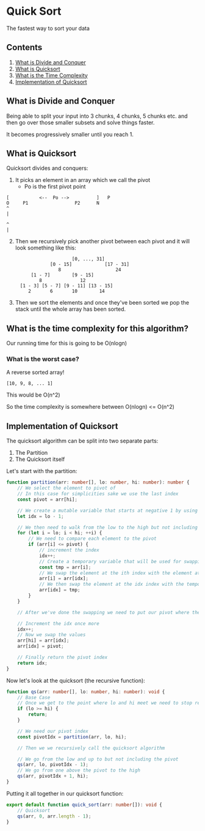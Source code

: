 # Quick Sort

The fastest way to sort your data

## Contents

1. [What is Divide and Conquer](#what-is-divide-and-conquer)
2. [What is Quicksort](#what-is-quicksort)
3. [What is the Time Complexity](#what-is-the-time-complexity-for-this-algorithm)
4. [Implementation of Quicksort](#implementation-of-quicksort)

## What is Divide and Conquer

Being able to split your input into 3 chunks, 4 chunks, 5 chunks etc. and then go over those smaller subsets and solve things faster.

It becomes progressively smaller until you reach 1.

## What is Quicksort

Quicksort divides and conquers:

1. It picks an element in an array which we call the pivot
   - Po is the first pivot point

```
[           <--  Po -->          ]   P
O     P1                 P2      N
^
|

^
|
```

2. Then we recursively pick another pivot between each pivot and it will look something like this:

```
                        [0, ..., 31]
                [0 - 15]            [17 - 31]
                   8                    24
         [1 - 7]        [9 - 15]
            8              12
     [1 - 3] [5 - 7] [9 - 11] [13 - 15]
        2       6       10        14
```

3. Then we sort the elements and once they've been sorted we pop the stack until the whole array has been sorted.

## What is the time complexity for this algorithm?

Our running time for this is going to be O(nlogn)

### What is the worst case?

A reverse sorted array!

`[10, 9, 8, ... 1]`

This would be O(n^2)

So the time complexity is somewhere between O(nlogn) <= O(n^2)

## Implementation of Quicksort

The quicksort algorithm can be split into two separate parts:

1. The Partition
2. The Quicksort itself

Let's start with the partition:

```TypeScript
function partition(arr: number[], lo: number, hi: number): number {
    // We select the element to pivot of
    // In this case for simplicities sake we use the last index
    const pivot = arr[hi];

    // We create a mutable variable that starts at negative 1 by using the low
    let idx = lo - 1;

    // We then need to walk from the low to the high but not including the high as it's the pivot
    for (let i = lo; i < hi; ++i) {
        // We need to compare each element to the pivot
        if (arr[i] <= pivot) {
            // increment the index
            idx++;
            // Create a temporary variable that will be used for swapping
            const tmp = arr[i];
            // We swap the element at the ith index with the element at the idx index
            arr[i] = arr[idx];
            // We then swap the element at the idx index with the temporary variable
            arr[idx] = tmp;
        }
    }

    // After we've done the swapping we need to put our pivot where the pivot index is

    // Increment the idx once more
    idx++;
    // Now we swap the values
    arr[hi] = arr[idx];
    arr[idx] = pivot;

    // Finally return the pivot index
    return idx;
}
```

Now let's look at the quicksort (the recursive function):

```TypeScript
function qs(arr: number[], lo: number, hi: number): void {
    // Base Case
    // Once we get to the point where lo and hi meet we need to stop recursing
    if (lo >= hi) {
        return;
    }

    // We need our pivot index
    const pivotIdx = partition(arr, lo, hi);

    // Then we we recursively call the quicksort algorithm

    // We go from the low and up to but not including the pivot
    qs(arr, lo, pivotIdx - 1);
    // We go from one above the pivot to the high
    qs(arr, pivotIdx + 1, hi);
}
```

Putting it all together in our quicksort function:

```TypeScript
export default function quick_sort(arr: number[]): void {
    // Quicksort
    qs(arr, 0, arr.length - 1);
}
```
